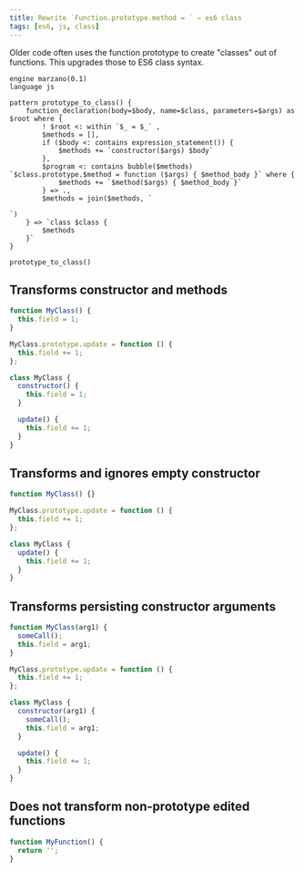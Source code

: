 ```yaml
---
title: Rewrite `Function.prototype.method = ` ⇒ es6 class
tags: [es6, js, class]
---
```


Older code often uses the function prototype to create "classes" out of functions. This upgrades those to ES6 class syntax.


```grit
engine marzano(0.1)
language js

pattern prototype_to_class() {
	function_declaration(body=$body, name=$class, parameters=$args) as $root where {
		! $root <: within `$_ = $_` ,
		$methods = [],
		if ($body <: contains expression_statement()) {
			$methods += `constructor($args) $body`
		},
		$program <: contains bubble($methods) `$class.prototype.$method = function ($args) { $method_body }` where {
			$methods += `$method($args) { $method_body }`
		} => .,
		$methods = join($methods, `

`)
	} => `class $class {
        $methods
    }`
}

prototype_to_class()
```

## Transforms constructor and methods

```javascript
function MyClass() {
  this.field = 1;
}

MyClass.prototype.update = function () {
  this.field += 1;
};
```

```javascript
class MyClass {
  constructor() {
    this.field = 1;
  }

  update() {
    this.field += 1;
  }
}
```

## Transforms and ignores empty constructor

```javascript
function MyClass() {}

MyClass.prototype.update = function () {
  this.field += 1;
};
```

```javascript
class MyClass {
  update() {
    this.field += 1;
  }
}
```

## Transforms persisting constructor arguments

```javascript
function MyClass(arg1) {
  someCall();
  this.field = arg1;
}

MyClass.prototype.update = function () {
  this.field += 1;
};
```

```javascript
class MyClass {
  constructor(arg1) {
    someCall();
    this.field = arg1;
  }

  update() {
    this.field += 1;
  }
}
```

## Does not transform non-prototype edited functions

```javascript
function MyFunction() {
  return '';
}
```
